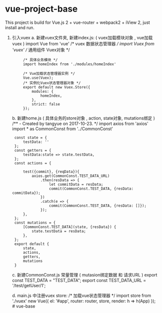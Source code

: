 # vue-project-base

This project is build for Vue.js 2 + vue-router + webpack2 + iView 2, just install and run.

1. 引入vuex
    a. 新建vuex文件夹, 
        新建index.js: ( vuex加载模块对象 , vue加载vuex  )
            import Vue from 'vue'
            /* vuex 数据状态管理器 */
            import Vuex from 'vuex'
            /* 通用组件 Vuex对象 */

            /* 具体业务模块 */
            import homeIndex from './modules/homeIndex'

            /* Vue加载状态管理器实例 */
            Vue.use(Vuex);
            /* 实例化Vuex状态管理器对象 */
            export default new Vuex.Store({
                modules: {
                    homeIndex,
                },
                strict: false
            });
    b. 新建home.js ( 具体业务的store对象 , action, state对象, mutations绑定 )
        /**
         - Created by tangyue on 2017-10-23.
         */
        import axios from 'axios'
        import * as CommonConst from '../CommonConst'

        const state = {
            testData: ''
        };
        const getters = {
            testData:state => state.testData,
        };
        const actions = {
            
            test({commit}, {reqData}){
                axios.get(CommonConst.TEST_DATA_URL)
                    .then(resData => {
                        let commitData = resData;
                        commit(CommonConst.TEST_DATA, {resData: commitData});
                    })
                    .catch(e => {
                        commit(CommonConst.TEST_DATA, {resData: []});
                    });
            },
        };
        const mutations = {
            [CommonConst.TEST_DATA](state, {resData}) {
                state.testData = resData;
            },
        };
        export default {
            state,
            actions,
            getters,
            mutations
        }
    c. 新建CommonConst.js 常量管理 ( mutasion绑定数据 和 请求URL )
        export const TEST_DATA = "TEST_DATA";
        export const TEST_DATA_URL = '/test/getUser/1';

    d. main.js 中注册vuex store:
        /* 加载vue状态管理器 */
        import store from './vuex'
        new Vue({
            el: '#app',
            router: router,
            store,
            render: h => h(App)
        });
        # vue-base
